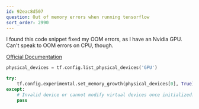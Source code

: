 ```yaml
---
id: 92eac8d507
question: Out of memory errors when running tensorflow
sort_order: 2990
---
```


I found this code snippet fixed my OOM errors, as I have an Nvidia GPU. Can't speak to OOM errors on CPU, though.

[Official Documentation](https://www.tensorflow.org/api_docs/python/tf/config/experimental/set_memory_growth)

```python
physical_devices = tf.config.list_physical_devices('GPU')

try:
    tf.config.experimental.set_memory_growth(physical_devices[0], True)
except:
    # Invalid device or cannot modify virtual devices once initialized.
    pass
```